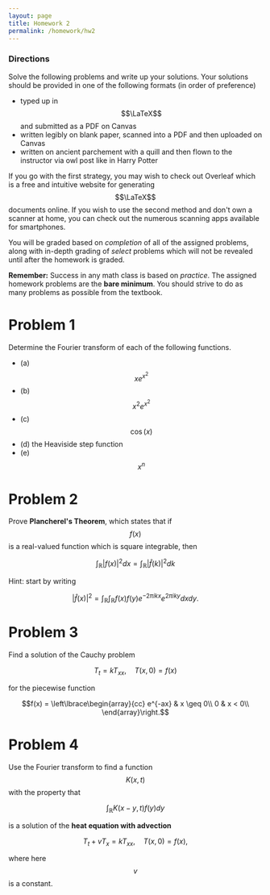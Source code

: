 ```yaml
---
layout: page
title: Homework 2
permalink: /homework/hw2
---
```


### Directions
Solve the following problems and write up your solutions.  Your solutions should be provided in one of the following formats (in order of preference)
* typed up in $$\LaTeX$$ and submitted as a PDF on Canvas
* written legibly on blank paper, scanned into a PDF and then uploaded on Canvas
* written on ancient parchement with a quill and then flown to the instructor via owl post like in Harry Potter

If you go with the first strategy, you may wish to check out Overleaf which is a free and intuitive website for generating $$\LaTeX$$ documents online.
If you wish to use the second method and don't own a scanner at home, you can check out the numerous scanning apps available for smartphones.

You will be graded based on *completion* of all of the assigned problems, along with in-depth grading of *select* problems which will not be revealed until after the homework is graded.

**Remember:** Success in any math class is based on *practice*.  The assigned homework problems are the **bare minimum**.  You should strive to do as many problems as possible from the textbook.

# Problem 1

Determine the Fourier transform of each of the following functions.

* (a) $$xe^{x^2}$$
* (b) $$x^2e^{x^2}$$
* (c) $$\cos(x)$$
* (d) the Heaviside step function
* (e) $$x^n$$

# Problem 2

Prove **Plancherel's Theorem**, which states that if $$f(x)$$ is a real-valued function which is square integrable, then

$$\int_{\mathbb{R}} \lvert f(x)\rvert^2 dx = \int_{\mathbb{R}} \lvert \hat f(k)\rvert^2 dk$$

Hint: start by writing

$$\lvert \hat f(x)\rvert^2 = \int_{\mathbb{R}}\int_{\mathbb{R}} f(x)f(y)e^{-2\pi ikx}e^{2\pi iky}dxdy.$$

# Problem 3

Find a solution of the Cauchy problem

$$T_t = kT_{xx},\quad T(x,0) = f(x)$$

for the piecewise function

$$f(x) = \left\lbrace\begin{array}{cc}
e^{-ax} & x \geq 0\\
0 & x < 0\\
\end{array}\right.$$

# Problem 4

Use the Fourier transform to find a function $$K(x,t)$$ with the property that

$$\int_{\mathbb{R}} K(x-y,t)f(y)dy$$

is a solution of the **heat equation with advection**

$$T_t + vT_x = kT_{xx},\quad T(x,0) = f(x),$$

where here $$v$$ is a constant.





